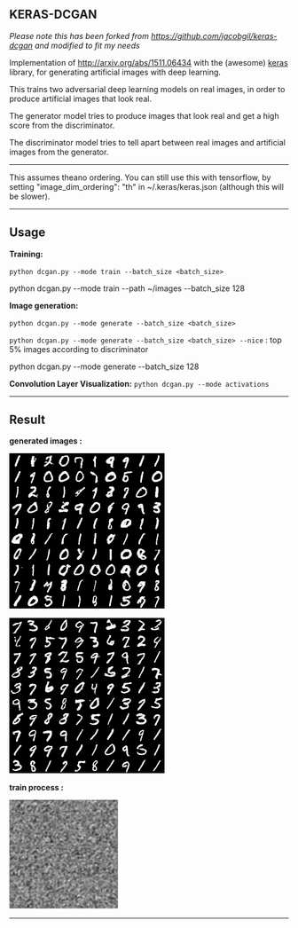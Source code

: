 ## KERAS-DCGAN

*Please note this has been forked from https://github.com/jacobgil/keras-dcgan and modified to fit my needs*



Implementation of http://arxiv.org/abs/1511.06434 with the (awesome) [keras](https://github.com/fchollet/keras) library, for generating artificial images with deep learning.



This trains two adversarial deep learning models on real images, in order to produce artificial images that look real.



The generator model tries to produce images that look real and get a high score from the discriminator.



The discriminator model tries to tell apart between real images and artificial images from the generator.




---


This assumes theano ordering.
You can still use this with tensorflow, by setting "image_dim_ordering": "th" in ~/.keras/keras.json (although this will be slower).



---


## Usage



**Training:**


`python dcgan.py --mode train --batch_size <batch_size>`



  
python dcgan.py --mode train --path ~/images --batch_size 128





**Image generation:**


`python dcgan.py --mode generate --batch_size <batch_size>`



`python dcgan.py --mode generate --batch_size <batch_size> --nice` : top 5% images according to discriminator




python dcgan.py --mode generate --batch_size 128




**Convolution Layer Visualization:**
`python dcgan.py --mode activations`

---



## Result





**generated images :**



![generated_image.png](./assets/generated_image.png)






![nice_generated_image.png](./assets/nice_generated_image.png)







**train process :**




![training_process.gif](./assets/training_process.gif)







---
